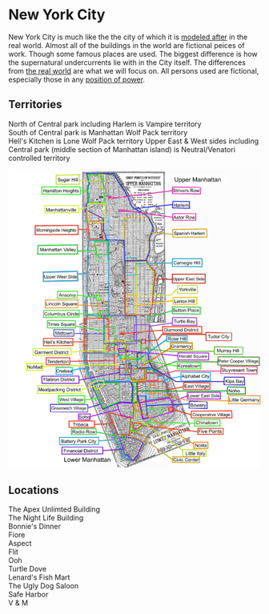 # New York City

New York City is much like the the city of which it is [modeled after](https://en.wikipedia.org/wiki/New_York_City) in the real world.  Almost all of the buildings in the world are fictional peices of work.  Though some famous places are used.  The biggest difference is how the supernatural undercurrents lie with in the City itself.  The differences from [the real world](https://www.nycgo.com/) are what we will focus on.  All persons used are fictional, especially those in any [position of power](https://www1.nyc.gov/).

## Territories

North of Central park including Harlem is Vampire territory  
South of Central park is Manhattan Wolf Pack territory  
Hell's Kitchen is Lone Wolf Pack territory
Upper East & West sides including Central park (middle section of Manhattan island) is Neutral/Venatori controlled territory  

![Neighborhoods of NYC](../images/800px-Manhattan_neighborhoods.png)

## Locations

The Apex Unlimted Building  
The Night Life Building  
Bonnie's Dinner  
Fiore  
Aspect  
Flit  
Ooh  
Turtle Dove  
Lenard's Fish Mart  
The Ugly Dog Saloon  
Safe Harbor  
V & M  


